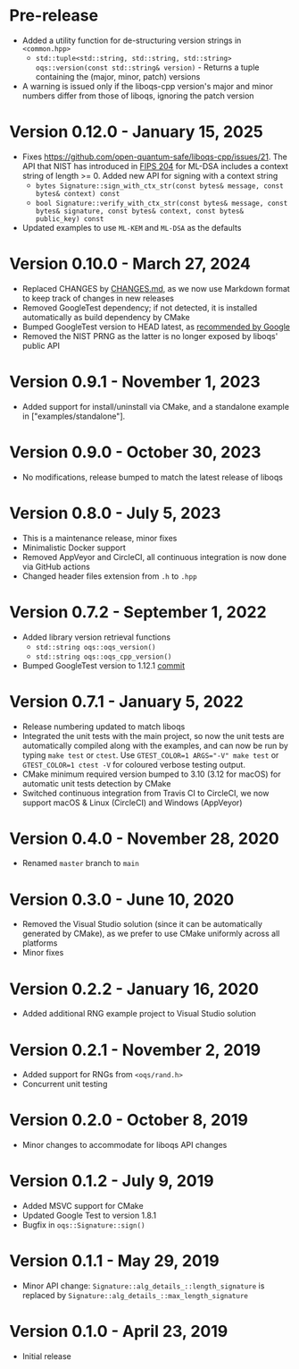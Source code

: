 # Pre-release

- Added a utility function for de-structuring version strings in `<common.hpp>`
  - `std::tuple<std::string, std::string, std::string>
oqs::version(const std::string& version)` - Returns a tuple containing the
    (major, minor, patch) versions
- A warning is issued only if the liboqs-cpp version's major and minor numbers
  differ from those of liboqs, ignoring the patch version

# Version 0.12.0 - January 15, 2025

- Fixes https://github.com/open-quantum-safe/liboqs-cpp/issues/21. The API that
  NIST has introduced in [FIPS 204](https://csrc.nist.gov/pubs/fips/204/final)
  for ML-DSA includes a context string of length >= 0. Added new API for
  signing with a context string
  - `bytes Signature::sign_with_ctx_str(const bytes& message,
const bytes& context) const`
  - `bool Signature::verify_with_ctx_str(const bytes& message,
const bytes& signature, const bytes& context, const bytes& public_key) const`
- Updated examples to use `ML-KEM` and `ML-DSA` as the defaults

# Version 0.10.0 - March 27, 2024

- Replaced CHANGES by
  [CHANGES.md](https://github.com/open-quantum-safe/liboqs-cpp/blob/main/CHANGES.md),
  as we now use Markdown format to keep track of changes in new releases
- Removed GoogleTest dependency; if not detected, it is installed automatically
  as build dependency by CMake
- Bumped GoogleTest version to HEAD latest, as
  [recommended by Google](https://github.com/google/googletest?tab=readme-ov-file#live-at-head)
- Removed the NIST PRNG as the latter is no longer exposed by liboqs' public
  API

# Version 0.9.1 - November 1, 2023

- Added support for install/uninstall via CMake, and a standalone example in
  ["examples/standalone"].

# Version 0.9.0 - October 30, 2023

- No modifications, release bumped to match the latest release of liboqs

# Version 0.8.0 - July 5, 2023

- This is a maintenance release, minor fixes
- Minimalistic Docker support
- Removed AppVeyor and CircleCI, all continuous integration is now done via
  GitHub actions
- Changed header files extension from `.h` to `.hpp`

# Version 0.7.2 - September 1, 2022

- Added library version retrieval functions
  - `std::string oqs::oqs_version()`
  - `std::string oqs::oqs_cpp_version()`
- Bumped GoogleTest version to 1.12.1
  [commit](https://github.com/google/googletest/commit/58d77fa8070e8cec2dc1ed015d66b454c8d78850)

# Version 0.7.1 - January 5, 2022

- Release numbering updated to match liboqs
- Integrated the unit tests with the main project, so now the unit tests are
  automatically compiled along with the examples, and can now be run by typing
  `make test` or `ctest`. Use `GTEST_COLOR=1 ARGS="-V" make test` or
  `GTEST_COLOR=1 ctest -V` for coloured verbose testing output.
- CMake minimum required version bumped to 3.10 (3.12 for macOS) for automatic
  unit tests detection by CMake
- Switched continuous integration from Travis CI to CircleCI, we now support
  macOS & Linux (CircleCI) and Windows (AppVeyor)

# Version 0.4.0 - November 28, 2020

- Renamed `master` branch to `main`

# Version 0.3.0 - June 10, 2020

- Removed the Visual Studio solution (since it can be automatically generated
  by CMake), as we prefer to use CMake uniformly across all platforms
- Minor fixes

# Version 0.2.2 - January 16, 2020

- Added additional RNG example project to Visual Studio solution

# Version 0.2.1 - November 2, 2019

- Added support for RNGs from `<oqs/rand.h>`
- Concurrent unit testing

# Version 0.2.0 - October 8, 2019

- Minor changes to accommodate for liboqs API changes

# Version 0.1.2 - July 9, 2019

- Added MSVC support for CMake
- Updated Google Test to version 1.8.1
- Bugfix in `oqs::Signature::sign()`

# Version 0.1.1 - May 29, 2019

- Minor API change: `Signature::alg_details_::length_signature`
  is replaced by `Signature::alg_details_::max_length_signature`

# Version 0.1.0 - April 23, 2019

- Initial release
